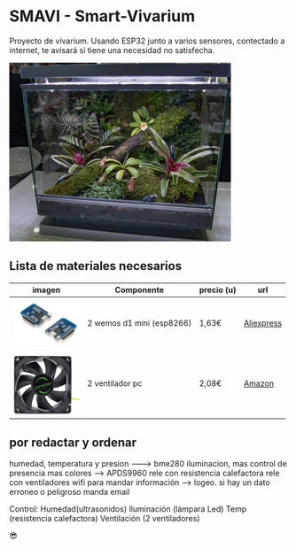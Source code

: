 # SMAVI - Smart-Vivarium
Proyecto de vivarium. Usando  ESP32 junto a varios sensores, contectado a internet, te avisará si tiene una necesidad no satisfecha. 

<!-- ![Vivarium](./images/components/vivarium.png) -->
<img src="./images/components/vivarium.png" width="400"> 

<!-- <img src="./images/components/vivarium.png" width="100"> -->


<!-- ## Qué es
*This text will be italic*

> We're living the future so -->


## Lista de materiales necesarios

<!-- - 2 wemos d1 mini (esp8266) -->

imagen | Componente |  precio (u) | url
------- |------------- |------- | --------
<img src="./images/components/wemos-d1-mini.png" width="120"> | 2 wemos d1 mini (esp8266) |  1,63€  | [Aliexpress](https://es.aliexpress.com/item/32958591238.html?spm=a2g0s.9042311.0.0.274263c01DRJqH)
<img src="./images/components/ventilador-pc.png" width="120"> | 2 ventilador pc |  2,08€  | [Amazon](https://es.aliexpress.com/item/32958591238.html?spm=a2g0s.9042311.0.0.274263c01DRJqH)




<!-- 1. Item 1
1. Item 2
1. Item 3
   1. Item 3a
   1. Item 3b -->
   
<!-- ## Aún pendiente (cosas que faltan):
- [x] @mentions, #refs, [links](), **formatting**, and <del>tags</del> supported
- [x] list syntax required (any unordered or ordered list supported)
- [x] this is a complete item
- [ ] this is an incomplete item -->




<!-- ## Esquema circuito



## Código y curiosidades 

```javascript
function fancyAlert(arg) {
  if(arg) {
    $.facebox({div:'#foo'})
  }
}
``` -->


## por redactar y ordenar
humedad, temperatura y presion ---> bme280
iluminacion, mas control de presencia mas colores --> APDS9960
rele con resistencia calefactora
rele con ventiladores
wifi para mandar información --> logeo.
si hay un dato erroneo o peligroso manda email


Control:
Humedad(ultrasonidos)
Iluminación (lámpara Led)
Temp (resistencia calefactora)
Ventilación (2 ventiladores)



:sunglasses:
